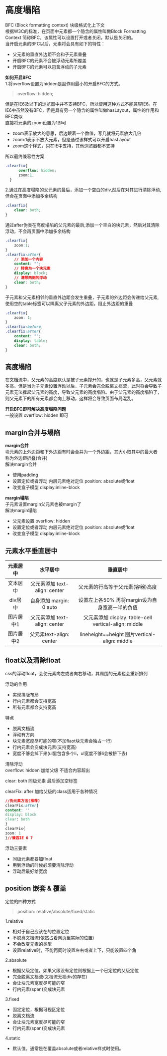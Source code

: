 # 高度塌陷

BFC \(Block formatting context\) 块级格式化上下文  
根据W3C的标准，在页面中元素都一个隐含的属性叫做Block Formatting Context 简称BFC，该属性可以设置打开或者关闭，默认是关闭的。  
当开启元素的BFC以后，元素将会具有如下的特性：

* 父元素的垂直外边距不会和子元素重叠
* 开启BFC的元素不会被浮动元素所覆盖
* 开启BFC的元素可以包含浮动的子元素

**如何开启BFC**  
1.将overflow设置为hidden是副作用最小的开启BFC的方式。

> overflow: hidden;

但是在IE6及以下的浏览器中并不支持BFC，所以使用这种方式不能兼容IE6。在IE6中虽然没有BFC，但是具有另一个隐含的属性叫做hasLayout，属性的作用和BFC类似  
直接将元素的zoom设置为1即可

* zoom表示放大的意思，后边跟着一个数值，写几就将元素放大几倍
* zoom:1表示不放大元素，但是通过该样式可以开启hasLayout
* zoom这个样式，只在IE中支持，其他浏览器都不支持

所以最终兼容性方案

```css
.clearfix{
      overflow: hidden; 
      zoom:1;
  }
```

2.通过在高度塌陷的父元素的最后，添加一个空白的div,然后在对其进行清除浮动,但会在页面中添加多余结构

```css
.clearfix{
    clear: both;
}
```

通过after伪类在高度塌陷的父元素的最后,添加一个空白的块元素，然后对其清除浮动，不会再页面中添加多余结构

```css
.clearfix{
    zoom:1;
}
.clearfix:after{
    // 添加一个内容
    content: "";
    // 转换为一个块元素
    display: block;
    // 清除两侧的浮动
    clear: both;
}
```

子元素和父元素相邻的垂直外边距会发生重叠，子元素的外边距会传递给父元素,使用空的table标签可以隔离父子元素的外边距，阻止外边距的重叠

```css
.clearfix{
    zoom: 1;
}
.clearfix:before,
.clearfix:after{
    content: "";
    display: table;
    clear: both;
}
```

## 高度塌陷

在文档流中，父元素的高度默认是被子元素撑开的，也就是子元素多高，父元素就多高。但是当为子元素设置浮动以后，子元素会完全脱离文档流，此时将会导致子元素无法撑起父元素的高度，导致父元素的高度塌陷。由于父元素的高度塌陷了，则父元素下的所有元素都会向上移动，这样将会导致页面布局混乱。

**开启BFC即可解决高度塌陷问题**  
一般设置 overflow: hidden 即可

## margin合并与塌陷

**margin合并**  
块元素的上外边距和下外边距有时会合并为一个外边距，其大小取其中的最大者  
称为外边距折叠\(合并\)  
解决margin合并

* 使用padding  
* 设置定位或者浮动  内层元素绝对定位 position: absolute或float  
* 改变盒子模型  display:inline-block  

**margin塌陷**  
子元素设置margin父元素也被margin了  
解决margin塌陷

* 父元素设置 overflow: hidden  
* 设置定位或者浮动  内层元素绝对定位 position: absolute或float  
* 改变盒子模型  display:inline-block  

## 元素水平垂直居中

| 元素居中 | 水平居中 | 垂直居中 |
| :---: | :---: | :---: |
| 文本居中 | 父元素添加 text-align: center | 父元素的行高等于父元素\(容器\)高度 |
| div居中 | 自身添加  margin: 0 auto | 设置左上各50%    再将margin设为自身宽高一半的负值 |
| 图片居中1 | 父元素添加 text-align: center | 父元素添加     display: table-cell    vertical-align: middle |
| 图片居中2 | 父元素text-align: center | lineheight==height   图片vertical-align: middle |

## float以及清除float

css的浮动float，会使元素向左或者向右移动，其周围的元素也会重新排列

浮动的作用

* 实现排版布局
* 行内元素都会支持宽高
* 所有元素都会支持宽高

特点

* 脱离文档流
* 浮动有方向
* 块元素宽度尽可能的窄\(不加flaot块元素会独占一行\)
* 行内元素会变成块元素\(支持宽高\)
* 宽度不够会掉下来\(ul里包含多个li，ul宽度不够li会被挤下去\)  

清除浮动  
overflow: hidden 加给父级 不适合内容超出

clear: both 同级元素 最后添加空标签

clearFix: after 加给父级的class适用于各种情况

```css
//伪元素方法(推荐)
clearFix:after{
content: ''
display: block
clear: both
}
clearFix{
zoom: 1
}//兼容IE 6 7
```

浮动三要素

* 同级元素都要加float  
* 用到浮动的时候必须要清除浮动  
* 浮动后最好给宽度  

## position 嵌套 & 覆盖

定位的四种方式

> position: relative/absolute/fixed/static

1.relative

* 相对于自己应该在的位置定位
* 不脱离文档流\(依然占着网页里实际的位置\)
* 不会改变元素的类型
* 设置relative时，不能再同时设置左右或者上下，只能设置四个角  

2.absolute

* 根据父级定位，如果父级没有定位则根据上一个已定位的父级定位
* 完全脱离文档流\(文档流无视div的存在\)
* 会让块元素宽度尽可能的窄
* 行内元素\(span\)变成块元素  

3.fixed

* 固定定位，根据可视区定位
* 脱离文档流
* 会让块元素宽度尽可能的窄   
* 行内元素\(span\)变成块元素

4.static

* 默认值。通常是在覆盖absolute或者relative样式时使用。


